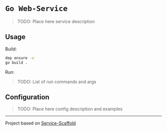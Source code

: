 # `Go Web-Service`

> TODO: Place here service description 

## Usage

Build:

```sh
dep ensure -v
go build .
```
Run: 

> TODO: List of run commands and args

## Configuration

> TODO: Place here config description and examples

---

Project based on [Service-Scaffold](https://github.com/uuzh68/hr-chain)
